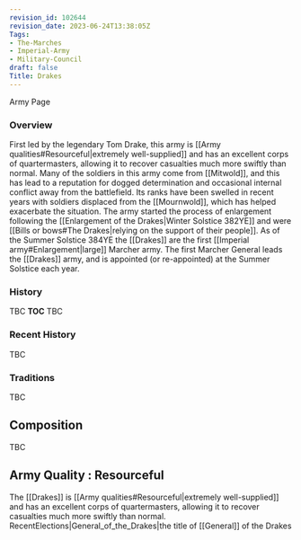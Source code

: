 ```yaml
---
revision_id: 102644
revision_date: 2023-06-24T13:38:05Z
Tags:
- The-Marches
- Imperial-Army
- Military-Council
draft: false
Title: Drakes
---
```

Army Page
### Overview
First led by the legendary Tom Drake, this army is [[Army qualities#Resourceful|extremely well-supplied]] and has an excellent corps of quartermasters, allowing it to recover casualties much more swiftly than normal. Many of the soldiers in this army come from [[Mitwold]], and this has lead to a reputation for dogged determination and occasional internal conflict away from the battlefield. Its ranks have been swelled in recent years with soldiers displaced from the [[Mournwold]], which has helped exacerbate the situation. The army started the process of enlargement following the [[Enlargement of the Drakes|Winter Solstice 382YE]]  and were [[Bills or bows#The Drakes|relying on the support of their people]]. As of the Summer Solstice 384YE the [[Drakes]] are the first [[Imperial army#Enlargement|large]] Marcher army.
The first Marcher General leads the [[Drakes]] army, and is appointed (or re-appointed) at the Summer Solstice each year.
### History
TBC
__TOC__
TBC
### Recent History
TBC
### Traditions
TBC
## Composition
TBC
## Army Quality : Resourceful
The [[Drakes]] is [[Army qualities#Resourceful|extremely well-supplied]] and has an excellent corps of quartermasters, allowing it to recover casualties much more swiftly than normal. 
RecentElections|General_of_the_Drakes|the title of [[General]] of the Drakes